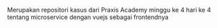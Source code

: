 Merupakan repositori kasus dari Praxis Academy minggu ke 4 hari ke 4 tentang microservice dengan vuejs sebagai frontendnya